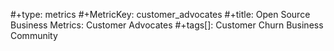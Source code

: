 #+type: metrics
#+MetricKey: customer_advocates
#+title: Open Source Business Metrics: Customer Advocates
#+tags[]: Customer Churn Business Community
